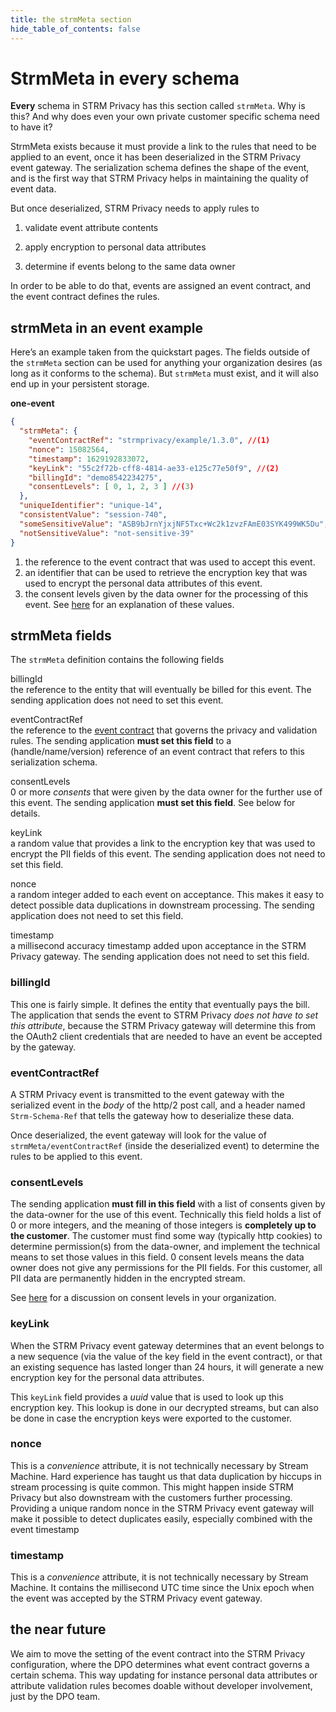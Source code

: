 ```yaml
---
title: the strmMeta section
hide_table_of_contents: false
---
```


# StrmMeta in every schema

**Every** schema in STRM Privacy has this section called `strmMeta`. Why
is this? And why does even your own private customer specific schema
need to have it?

StrmMeta exists because it must provide a link to the rules that need to
be applied to an event, once it has been deserialized in the STRM
Privacy event gateway. The serialization schema defines the shape of the
event, and is the first way that STRM Privacy helps in maintaining the
quality of event data.

But once deserialized, STRM Privacy needs to apply rules to

1.  validate event attribute contents

2.  apply encryption to personal data attributes

3.  determine if events belong to the same data owner

In order to be able to do that, events are assigned an event contract,
and the event contract defines the rules.

## strmMeta in an event example

Here’s an example taken from the quickstart pages. The fields outside of
the `strmMeta` section can be used for anything your organization
desires (as long as it conforms to the schema). But `strmMeta` must
exist, and it will also end up in your persistent storage.

**one-event**

```json
{
  "strmMeta": {
    "eventContractRef": "strmprivacy/example/1.3.0", //(1)
    "nonce": 15082564,
    "timestamp": 1629192833072,
    "keyLink": "55c2f72b-cff8-4814-ae33-e125c77e50f9", //(2)
    "billingId": "demo8542234275",
    "consentLevels": [ 0, 1, 2, 3 ] //(3)
  },
  "uniqueIdentifier": "unique-14",
  "consistentValue": "session-740",
  "someSensitiveValue": "ASB9bJrnYjxjNF5Txc+Wc2k1zvzFAmE03SYK499WK5Du",
  "notSensitiveValue": "not-sensitive-39"
}
```

1. the reference to the event contract that was used to accept this
    event.
2. an identifier that can be used to retrieve the encryption key that
    was used to encrypt the personal data attributes of this event.
3. the consent levels given by the data owner for the processing of
    this event. See [here](/overview/organization.md#consent-levels) for
    an explanation of these values.

## strmMeta fields

The `strmMeta` definition contains the following fields

billingId  
the reference to the entity that will eventually be billed for this
event. The sending application does not need to set this event.

eventContractRef  
the reference to the [event contract](schemas-and-contracts.md) that
governs the privacy and validation rules. The sending application **must
set this field** to a (handle/name/version) reference of an event
contract that refers to this serialization schema. 

consentLevels  
0 or more *consents* that were given by the data owner for the further
use of this event. The sending application **must set this field**. See
below for details.

keyLink  
a random value that provides a link to the encryption key that was used
to encrypt the PII fields of this event. The sending application does
not need to set this field.

nonce  
a random integer added to each event on acceptance. This makes it easy
to detect possible data duplications in downstream processing. The
sending application does not need to set this field.

timestamp  
a millisecond accuracy timestamp added upon acceptance in the STRM
Privacy gateway. The sending application does not need to set this
field.

### billingId

This one is fairly simple. It defines the entity that eventually pays
the bill. The application that sends the event to STRM Privacy *does not
have to set this attribute*, because the STRM Privacy gateway will
determine this from the OAuth2 client credentials that are needed to
have an event be accepted by the gateway.

### eventContractRef

A STRM Privacy event is transmitted to the event gateway with the
serialized event in the *body* of the http/2 post call, and a header
named `Strm-Schema-Ref` that tells the gateway how to deserialize these
data.

Once deserialized, the event gateway will look for the value of
`strmMeta/eventContractRef` (inside the deserialized event) to determine
the rules to be applied to this event. 

### consentLevels

The sending application **must fill in this field** with a list of
consents given by the data-owner for the use of this event. Technically
this field holds a list of 0 or more integers, and the meaning of those
integers is **completely up to the customer**. The customer must find
some way (typically http cookies) to determine permission(s) from the
data-owner, and implement the technical means to set those values in
this field. 0 consent levels means the data owner does not give any
permissions for the PII fields. For this customer, all PII data are
permanently hidden in the encrypted stream.

See [here](/overview/organization.md#consent-levels) for a discussion on
consent levels in your organization.

### keyLink

When the STRM Privacy event gateway determines that an event belongs to
a new sequence (via the value of the key field in the event contract),
or that an existing sequence has lasted longer than 24 hours, it will
generate a new encryption key for the personal data attributes.

This `keyLink` field provides a *uuid* value that is used to look up
this encryption key. This lookup is done in our decrypted streams, but
can also be done in case the encryption keys were exported to the
customer.

### nonce

This is a *convenience* attribute, it is not technically necessary by
Stream Machine. Hard experience has taught us that data duplication by
hiccups in stream processing is quite common. This might happen inside
STRM Privacy but also downstream with the customers further processing.
Providing a unique random nonce in the STRM Privacy event gateway will
make it possible to detect duplicates easily, especially combined with
the event timestamp

### timestamp

This is a *convenience* attribute, it is not technically necessary by
Stream Machine. It contains the millisecond UTC time since the Unix
epoch when the event was accepted by the STRM Privacy event gateway.

## the near future

We aim to move the setting of the event contract into the STRM Privacy
configuration, where the DPO determines what event contract governs a
certain schema. This way updating for instance personal data attributes
or attribute validation rules becomes doable without developer
involvement, just by the DPO team.
